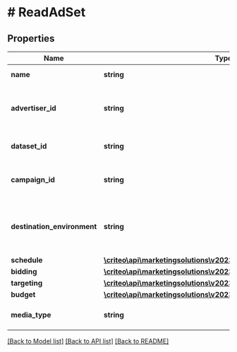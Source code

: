 # # ReadAdSet

## Properties

Name | Type | Description | Notes
------------ | ------------- | ------------- | -------------
**name** | **string** | Name of the ad set | [optional]
**advertiser_id** | **string** | Advertiser id of the campaign this ad set belongs to | [optional]
**dataset_id** | **string** | Dataset id of this ad set | [optional]
**campaign_id** | **string** | Campaign id this ad set belongs to | [optional]
**destination_environment** | **string** | The environment that an ad click will lead a user to | [optional]
**schedule** | [**\criteo\api\marketingsolutions\v2023_10\Model\ReadAdSetSchedule**](ReadAdSetSchedule.md) |  | [optional]
**bidding** | [**\criteo\api\marketingsolutions\v2023_10\Model\ReadAdSetBidding**](ReadAdSetBidding.md) |  | [optional]
**targeting** | [**\criteo\api\marketingsolutions\v2023_10\Model\AdSetTargeting**](AdSetTargeting.md) |  | [optional]
**budget** | [**\criteo\api\marketingsolutions\v2023_10\Model\ReadAdSetBudget**](ReadAdSetBudget.md) |  | [optional]
**media_type** | **string** | Media type for the ad set | [optional]

[[Back to Model list]](../../README.md#models) [[Back to API list]](../../README.md#endpoints) [[Back to README]](../../README.md)
